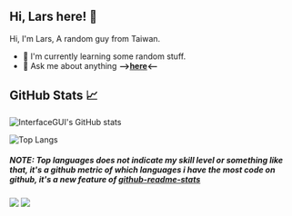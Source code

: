 
## Hi, Lars here! 👋

Hi, I'm Lars, A random guy from Taiwan.



<!--
**InterfaceGUI/InterfaceGUI** is a ✨ _special_ ✨ repository because its `README.md` (this file) appears on your GitHub profile.

Here are some ideas to get you started:

- 🔭I'm currently trying to make a Discord MusicBot.
- 🔭 I’m currently working on ...
- 🌱 I’m currently learning ...
- 👯 I’m looking to collaborate on ...
- 🤔 I’m looking for help with ...
- 💬 Ask me about ...
- 📫 How to reach me: ...
- 😄 Pronouns: ...
- ⚡ Fun fact: ...
-->
- 🌱 I'm currently learning some random stuff.
- 💬 Ask me about anything **-->[here](https://github.com/InterfaceGUI/InterfaceGUI/discussions)<--**


## GitHub Stats 📈

  
![InterfaceGUI's GitHub stats](https://github-readme-stats.interfacegui.vercel.app/api?username=InterfaceGUI&show_icons=true&theme=tokyonight&count_private=true&include_all_commits=true)
  

![Top Langs](https://github-readme-stats.interfacegui.vercel.app/api/top-langs/?username=InterfaceGUI&layout=compact&count_private=true&langs_count=10&exclude_repo=InterfaceGUI.github.io&hide=CSS,Java&theme=tokyonight)

##### NOTE: Top languages does not indicate my skill level or something like that, it's a github metric of which languages i have the most code on github, it's a new feature of [github-readme-stats](https://github.com/anuraghazra/github-readme-stats)
<!-- 
https://github.com/anuraghazra/github-readme-stats
-->
![](https://hit.yhype.me/github/profile?user_id=15845368)
![](https://komarev.com/ghpvc/?username=InterfaceGUI&style=flat-square)
